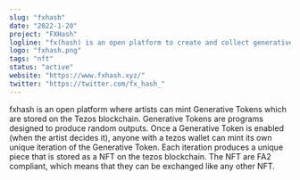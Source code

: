 ```yaml
---
slug: "fxhash"
date: "2022-1-20"
project: "FXHash"
logline: "fx(hash) is an open platform to create and collect generative NFTs on the Tezos blockchain"
logo: "fxhash.png"
tags: "nft"
status: "active"
website: "https://www.fxhash.xyz/"
twitter: "https://twitter.com/fx_hash_"
---
```


fxhash is an open platform where artists can mint Generative Tokens which are stored on the Tezos blockchain. Generative Tokens are programs designed to produce random outputs. Once a Generative Token is enabled (when the artist decides it), anyone with a tezos wallet can mint its own unique iteration of the Generative Token. Each iteration produces a unique piece that is stored as a NFT on the tezos blockchain. The NFT are FA2 compliant, which means that they can be exchanged like any other NFT.